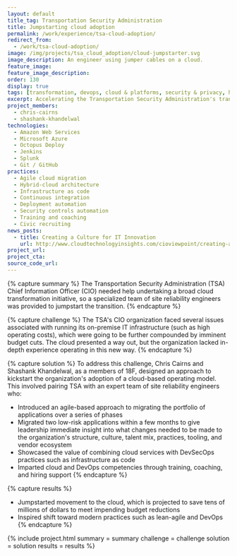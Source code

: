 ```yaml
---
layout: default
title_tag: Transportation Security Administration
title: Jumpstarting cloud adoption
permalink: /work/experience/tsa-cloud-adoption/
redirect_from:
  - /work/tsa-cloud-adoption/
image: /img/projects/tsa_cloud_adoption/cloud-jumpstarter.svg
image_description: An engineer using jumper cables on a cloud.
feature_image:
feature_image_description:
order: 130
display: true
tags: [transformation, devops, cloud & platforms, security & privacy, homeland security, chris cairns, shashank khandelwal]
excerpt: Accelerating the Transportation Security Administration's transition to a cloud-based operating model.
project_members:
  - chris-cairns
  - shashank-khandelwal
technologies:
  - Amazon Web Services
  - Microsoft Azure
  - Octopus Deploy
  - Jenkins
  - Splunk
  - Git / GitHub
practices:
  - Agile cloud migration
  - Hybrid-cloud architecture
  - Infrastructure as code
  - Continuous integration
  - Deployment automation
  - Security controls automation
  - Training and coaching
  - Civic recruiting
news_posts:
  - title: Creating a Culture for IT Innovation
    url: http://www.cloudtechnologyinsights.com/cioviewpoint/creating-a-culture-for-it-innovation-nid-153.html
project_url:
project_cta:
source_code_url:
---
```


{% capture summary %}
The Transportation Security Administration (TSA) Chief Information Officer (CIO)
needed help undertaking a broad cloud transformation initiative, so a specialized
team of site reliability engineers was provided to jumpstart the transition.
{% endcapture %}

{% capture challenge %}
The TSA's CIO organization faced several issues associated with running its on-premise
IT infrastructure (such as high operating costs), which were going to be further
compounded by imminent budget cuts. The cloud presented a way out, but the organization
lacked in-depth experience operating in this new way.
{% endcapture %}

{% capture solution %}
To address this challenge, Chris Cairns and Shashank Khandelwal, as a members of 18F, designed an approach to
kickstart the organization's adoption of a cloud-based operating model. This involved
pairing TSA with an expert team of site reliability engineers who:

- Introduced an agile-based approach to migrating the portfolio of applications
over a series of phases
- Migrated two low-risk applications within a few months to give leadership immediate
insight into what changes needed to be made to the organization's structure, culture,
talent mix, practices, tooling, and vendor ecosystem
- Showcased the value of combining cloud services with DevSecOps practices such as
infrastructure as code
- Imparted cloud and DevOps competencies through training, coaching, and hiring support
{% endcapture %}

{% capture results %}
- Jumpstarted movement to the cloud, which is projected to save tens of
millions of dollars to meet impending budget reductions
- Inspired shift toward modern practices such as lean-agile and DevOps
{% endcapture %}

{% include project.html
  summary = summary
  challenge = challenge
  solution = solution
  results = results
%}
